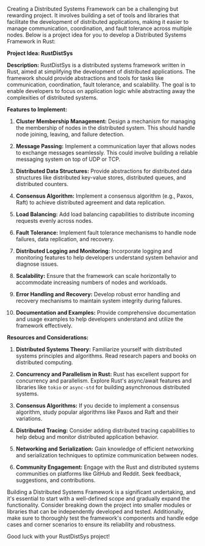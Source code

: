Creating a Distributed Systems Framework can be a challenging but rewarding project. It involves building a set of tools and libraries that facilitate the development of distributed applications, making it easier to manage communication, coordination, and fault tolerance across multiple nodes. Below is a project idea for you to develop a Distributed Systems Framework in Rust:

**Project Idea: RustDistSys**

**Description:**
RustDistSys is a distributed systems framework written in Rust, aimed at simplifying the development of distributed applications. The framework should provide abstractions and tools for tasks like communication, coordination, fault tolerance, and scalability. The goal is to enable developers to focus on application logic while abstracting away the complexities of distributed systems.

**Features to Implement:**

1. **Cluster Membership Management:** Design a mechanism for managing the membership of nodes in the distributed system. This should handle node joining, leaving, and failure detection.

2. **Message Passing:** Implement a communication layer that allows nodes to exchange messages seamlessly. This could involve building a reliable messaging system on top of UDP or TCP.

3. **Distributed Data Structures:** Provide abstractions for distributed data structures like distributed key-value stores, distributed queues, and distributed counters.

4. **Consensus Algorithm:** Implement a consensus algorithm (e.g., Paxos, Raft) to achieve distributed agreement and data replication.

5. **Load Balancing:** Add load balancing capabilities to distribute incoming requests evenly across nodes.

6. **Fault Tolerance:** Implement fault tolerance mechanisms to handle node failures, data replication, and recovery.

7. **Distributed Logging and Monitoring:** Incorporate logging and monitoring features to help developers understand system behavior and diagnose issues.

8. **Scalability:** Ensure that the framework can scale horizontally to accommodate increasing numbers of nodes and workloads.

9. **Error Handling and Recovery:** Develop robust error handling and recovery mechanisms to maintain system integrity during failures.

10. **Documentation and Examples:** Provide comprehensive documentation and usage examples to help developers understand and utilize the framework effectively.

**Resources and Considerations:**

1. **Distributed Systems Theory:** Familiarize yourself with distributed systems principles and algorithms. Read research papers and books on distributed computing.

2. **Concurrency and Parallelism in Rust:** Rust has excellent support for concurrency and parallelism. Explore Rust's async/await features and libraries like `tokio` or `async-std` for building asynchronous distributed systems.

3. **Consensus Algorithms:** If you decide to implement a consensus algorithm, study popular algorithms like Paxos and Raft and their variations.

4. **Distributed Tracing:** Consider adding distributed tracing capabilities to help debug and monitor distributed application behavior.

5. **Networking and Serialization:** Gain knowledge of efficient networking and serialization techniques to optimize communication between nodes.

6. **Community Engagement:** Engage with the Rust and distributed systems communities on platforms like GitHub and Reddit. Seek feedback, suggestions, and contributions.

Building a Distributed Systems Framework is a significant undertaking, and it's essential to start with a well-defined scope and gradually expand the functionality. Consider breaking down the project into smaller modules or libraries that can be independently developed and tested. Additionally, make sure to thoroughly test the framework's components and handle edge cases and corner scenarios to ensure its reliability and robustness.

Good luck with your RustDistSys project!